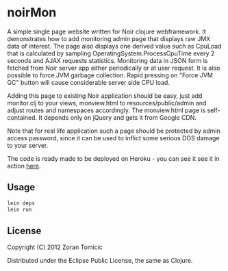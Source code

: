# noirMon

A simple single page website written for Noir clojure  webframework. It demonstrates how to
add monitoring admin page that displays raw JMX data of interest. The page also
displays one derived value such as CpuLoad that is calculated by sampling OperatingSystem.ProcessCpuTime every
2 seconds and AJAX requests statistics. 
Monitoring data in JSON form is fetched from Noir server app either periodically or at user request.
It is also possible to force JVM garbage collection. Rapid pressing on "Force JVM GC" button will cause
considerable server side CPU load.

Adding this page to existing Noir application should be easy, just add monitor.clj to your views, monview.html
to resources/public/admin and adjust routes and namespaces accordingly. The monview.html page is self-contained. 
It depends only on jQuery and gets it from Google CDN. 

Note that for real life application such a page should be protected by admin access password, since it can
be used to inflict some serious DOS damage to your server.

The code is ready made to be deployed on Heroku - you can see it see it in action 
[here](http://noirmon.herokuapp.com/).

## Usage

```bash
lein deps
lein run
```



## License

Copyright (C) 2012 Zoran Tomicic

Distributed under the Eclipse Public License, the same as Clojure.

